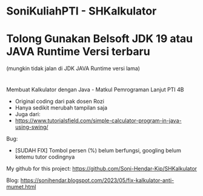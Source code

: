 # SoniKuliahPTI - SHKalkulator
# 
# Tolong Gunakan Belsoft JDK 19 atau JAVA Runtime Versi terbaru
(mungkin tidak jalan di JDK JAVA Runtime versi lama)
# 
 Membuat Kalkulator dengan Java - Matkul Pemrograman Lanjut PTI 4B
- Original coding dari pak dosen Rozi
- Hanya sedikit merubah tampilan saja
- Juga dari:
- https://www.tutorialsfield.com/simple-calculator-program-in-java-using-swing/

 Bug:
- [SUDAH FIX] Tombol persen (%) belum berfungsi, googling belum ketemu tutor codingnya

 My github for this project: 
 https://github.com/Soni-Hendar-Kip/SHKalkulator
 
 Blog:
 https://sonihendar.blogspot.com/2023/05/fix-kalkulator-anti-mumet.html
